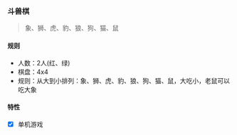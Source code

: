 ### 斗兽棋
> 象、狮、虎、豹、狼、狗、猫、鼠

#### 规则
- 人数：2人(红、绿)
- 棋盘：4x4
- 规则：从大到小排列：象、狮、虎、豹、狼、狗、猫、鼠，大吃小，老鼠可以吃大象

#### 特性
- [x] 单机游戏
